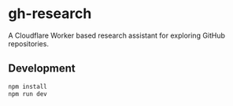 # gh-research

A Cloudflare Worker based research assistant for exploring GitHub repositories.

## Development

```bash
npm install
npm run dev
```
